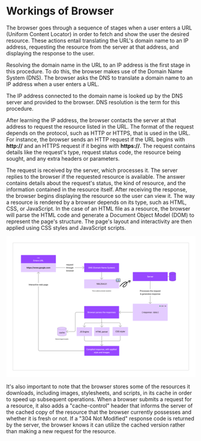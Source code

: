 # Workings of Browser

The browser goes through a sequence of stages when a user enters a URL (Uniform Content Locator) in order to fetch and show the user the desired resource. These actions entail translating the URL's domain name to an IP address, requesting the resource from the server at that address, and displaying the response to the user.

Resolving the domain name in the URL to an IP address is the first stage in this procedure. To do this, the browser makes use of the Domain Name System (DNS). The browser asks the DNS to translate a domain name to an IP address when a user enters a URL.

The IP address connected to the domain name is looked up by the DNS server and provided to the browser. DNS resolution is the term for this procedure.

After learning the IP address, the browser contacts the server at that address to request the resource listed in the URL. The format of the request depends on the protocol, such as HTTP or HTTPS, that is used in the URL. For instance, the browser sends an HTTP request if the URL begins with **http://** and an HTTPS request if it begins with **https://**. The request contains details like the request's type, request status code, the resource being sought, and any extra headers or parameters. 

The request is received by the server, which processes it. The server replies to the browser if the requested resource is available. The answer contains details about the request's status, the kind of resource, and the information contained in the resource itself.
After receiving the response, the browser begins displaying the resource so the user can view it. The way a resource is rendered by a browser depends on its type, such as HTML, CSS, or JavaScript. In the case of an HTML file as a resource, the browser will parse the HTML code and generate a Document Object Model (DOM) to represent the page's structure. The page's layout and interactivity are then applied using CSS styles and JavaScript scripts.

![Working of Browsers.png](Working%20of%20Browsers.png)

It's also important to note that the browser stores some of the resources it downloads, including images, stylesheets, and scripts, in its cache in order to speed up subsequent operations. When a browser submits a request for a resource, it also adds a "cache-control" header that informs the server of the cached copy of the resource that the browser currently possesses and whether it is fresh or not. If a "304 Not Modified" response code is returned by the server, the browser knows it can utilize the cached version rather than making a new request for the resource.